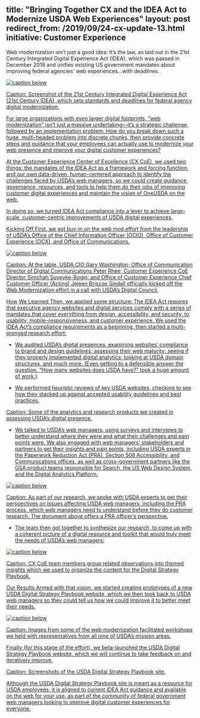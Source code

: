 title: "Bringing Together CX and the IDEA Act to Modernize USDA Web Experiences"
layout: post
redirect_from: /2019/09/24-cx-update-13.html
initiative: Customer Experience
---
Web modernization isn’t just a good idea: It’s the law, as laid out in the 21st Century Integrated Digital Experience Act 
(IDEA), which was passed in December 2018 and unifies existing US government mandates about improving federal agencies’ 
web experiences…with deadlines.

<a href="{{site.baseurl}}/images/paper-process-farm-loans.png" target="_blank" rel="noopener noreferrer">
<img src="{{site.baseurl}}/images/paper-process-farm-loans.png" alt="caption below">

Caption: Screenshot of the 21st Century Integrated Digital Experience Act (21st Century IDEA), which sets standards and deadlines for federal 
agency digital modernization.

For large organizations with even larger digital footprints, “web modernization” isn’t just a massive undertaking—it’s a strategic challenge, followed by an implementation problem: How do you break down such a huge, multi-headed problem into discrete chunks, then provide concrete steps and guidance that your employees can actually use to modernize your web presence and improve your digital customer experiences?

At the Customer Experience Center of Excellence (CX CoE), we used two things: the mandates of the IDEA Act as a framework and forcing function, and our own data-driven, human-centered approach to identify the challenges faced by USDA’s web managers, so we could create guidance, governance, resources, and tools to help them do their jobs of improving customer digital experiences and maintain the vision of OneUSDA on the web.

In doing so, we turned IDEA Act compliance into a lever to achieve large-scale, customer-centric improvements of USDA digital experiences.

Kicking Off
First, we got buy-in on the web mod effort from the leadership of USDA’s Office of the Chief Information Officer (OCIO), Office of Customer Experience (OCX), and Office of Communications.

<a href="{{site.baseurl}}/images/paper-process-farm-loans.png" target="_blank" rel="noopener noreferrer">
<img src="{{site.baseurl}}/images/paper-process-farm-loans.png" alt="caption below">

Caption: At the table, USDA CIO Gary Washington; Office of Communication Director of Digital Communications Peter Rhee; Customer Experience CoE Director Simchah Suveyke-Bogin; and Office of Customer Experience Chief Customer Officer (Acting) Jeleen Briscoe Sindall officially kicked off the Web Modernization effort in a call with USDA’s Digital Council.

How We Learned
Then, we applied some structure: The IDEA Act requires that executive agency websites and digital services comply with a series of mandates that cover everything from design, accessibility, and security, to usability, mobile-responsiveness, and customer experience. We used the IDEA Act’s compliance requirements as a beginning, then started a multi-pronged research effort:

* We audited USDA’s digital presences, examining websites’ compliance to brand and design guidelines; assessing their web maturity; seeing if they properly implemented digital analytics; looking at USDA domain structures, and much more. (Even getting to a defensible answer the question, “How many websites does USDA have?” took a huge amount of work.)

* We performed heuristic reviews of key USDA websites, checking to see how they stacked up against accepted usability guidelines and best practices.

Caption: Some of the analytics and research products we created in assessing USDA’s digital presence.

* We talked to USDA’s web managers, using surveys and interviews to better understand where they were and what their challenges and pain points were. We also engaged with web managers’ stakeholders and partners to get their insights and pain points, including USDA experts in the Paperwork Reduction Act (PRA), Section 508 Accessibility, and Communications offices, as well as cross-government partners like the GSA product teams responsible for Search, the US Web Design System, and the Digital Analytics Platform.

<a href="{{site.baseurl}}/images/paper-process-farm-loans.png" target="_blank" rel="noopener noreferrer">
<img src="{{site.baseurl}}/images/paper-process-farm-loans.png" alt="caption below">

Caption: As part of our research, we spoke with USDA experts to get their perspectives on issues affecting USDA web managers, including the PRA process, which web managers need to understand before they do customer research. The document above offers a PRA officer’s perspective.

* The team then got together to synthesize our research, to come up with a coherent picture of a digital resource and toolkit that would truly meet the needs of USDA’s web managers:

<a href="{{site.baseurl}}/images/paper-process-farm-loans.png" target="_blank" rel="noopener noreferrer">
<img src="{{site.baseurl}}/images/paper-process-farm-loans.png" alt="caption below">

Caption: CX CoE team members group related observations into themed insights which we used to organize the content for the Digital Strategy Playbook.

Our Results
Armed with that vision, we started creating prototypes of a new USDA Digital Strategy Playbook website, which we then took back to USDA web managers so they could tell us how we could improve it to better meet their needs.

<a href="{{site.baseurl}}/images/paper-process-farm-loans.png" target="_blank" rel="noopener noreferrer">
<img src="{{site.baseurl}}/images/paper-process-farm-loans.png" alt="caption below">

Caption: Images from some of the web modernization facilitated workshops we held with representatives from all nine of USDA’s mission areas.

Finally (for this stage of the effort), we beta-launched the USDA Digital Strategy Playbook website, which we will continue to take feedback on and iteratively improve.

Caption: Screenshots of the USDA Digital Strategy Playbook site.

Although the USDA Digital Strategy Playbook site is meant as a resource for USDA employees, it is aligned to current IDEA Act guidance and available on the web for your use, as part of the community of federal government web managers looking to improve digital customer experiences for everyone.
